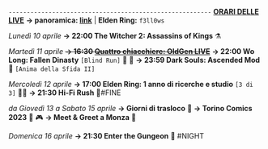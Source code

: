 <code>--------------------------------------------------------</code>
<b><u>ORARI DELLE LIVE</u></b>
<b>→ panoramica: <a href="https://trello.com/b/iKwdSGf3/sabaku">link</a></b> | <b>Elden Ring:</b> <code>f3ll0ws</code>

<i>Lunedì 10 aprile</i>
<b>→ 22:00 The Witcher 2: Assassins of Kings</b> ⚗️

<i>Martedì 11 aprile</i>
<s><b>→ 16:30 <a href="https://www.twitch.tv/oldgenproject">Quattro chiacchiere: OldGen LIVE</a></b></s>
<b>→ 22:00 Wo Long: Fallen Dinasty</b> <code>[Blind Run]</code> 🥠 🐉
<b>→ 23:59 Dark Souls: Ascended Mod</b> 🔮 <code>[Anima della Sfida II]</code>

<i>Mercoledì 12 aprile</i>
<b>→ 17:00 Elden Ring: 1 anno di ricerche e studio</b> <code>[3 di 3]</code> 🔎📜
<b>→ 21:30 Hi-Fi Rush</b> 🎸#FINE

<i>da Giovedì 13 a Sabato 15 aprile</i>
<b>→ Giorni di trasloco</b> 🚛
<b>→ Torino Comics 2023</b> 💭 🎮
<b>→ Meet & Greet a Monza</b> 🤗

<i>Domenica 16 aprile</i>
<b>→ 21:30 Enter the Gungeon</b> 🔫 #NIGHT
